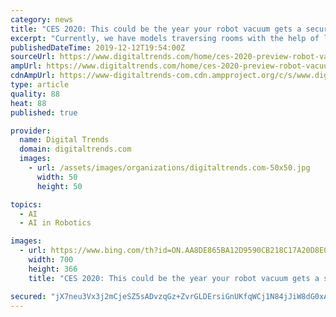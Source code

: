 ```yaml
---
category: news
title: "CES 2020: This could be the year your robot vacuum gets a security camera"
excerpt: "Currently, we have models traversing rooms with the help of laser navigation. Incorporating cameras, however, would greatly increase the way robot vacuums navigate by detecting obstacles with the help of artificial intelligence. Similar to how smartphone cameras detect faces and recognize scenes for optimal results, cameras can help robot vacs ..."
publishedDateTime: 2019-12-12T19:54:00Z
sourceUrl: https://www.digitaltrends.com/home/ces-2020-preview-robot-vacuums-getting-security-camera/
ampUrl: https://www.digitaltrends.com/home/ces-2020-preview-robot-vacuums-getting-security-camera/?amp
cdnAmpUrl: https://www-digitaltrends-com.cdn.ampproject.org/c/s/www.digitaltrends.com/home/ces-2020-preview-robot-vacuums-getting-security-camera/?amp
type: article
quality: 88
heat: 88
published: true

provider:
  name: Digital Trends
  domain: digitaltrends.com
  images:
    - url: /assets/images/organizations/digitaltrends.com-50x50.jpg
      width: 50
      height: 50

topics:
  - AI
  - AI in Robotics

images:
  - url: https://www.bing.com/th?id=ON.AA8DE865BA12D9590CB218C17A20D8E0
    width: 700
    height: 366
    title: "CES 2020: This could be the year your robot vacuum gets a security camera"

secured: "jX7neu3Vx3j2mCjeSZ5sADvzqGz+ZvrGLDErsiGnUKfqWCj1N84jJiW8dG0xAMoAscRY/5oRXCiGIvAKIp92e6Wgv27RrRZPaOco2nvLRx2bVwwZP1og+35xbTxluTB9S+fZrXhGnFKcTbZ6xdsTxXzq3boscX8ANK50xxs5pYSTj0j0ff74Wt0l/xp766qGg459yL7zdq2Dr3CAho3mmTGeMjqZNtyc6R+p2zB5bp08SlBJbQ7yHH9LabDr36VqLOusZVnRFuZUI8NeyS4jww==;jMeLoj8j6HXukK6+WHiAPg=="
---
```


